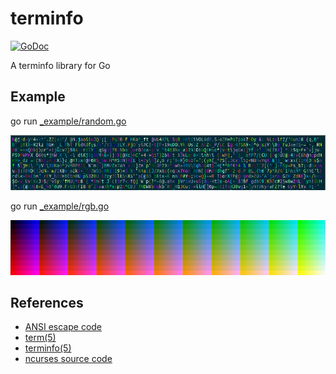 # terminfo
[![GoDoc](https://godoc.org/github.com/wangyuntao/terminfo?status.svg)](http://godoc.org/github.com/wangyuntao/terminfo)

A terminfo library for Go

## Example

go run [_example/random.go](_example/random.go)

![](_example/random.png)

go run [_example/rgb.go](_example/rgb.go)

![](_example/rgb.png)

## References

- [ANSI escape code][l1]
- [term(5)][l2]
- [terminfo(5)][l3]
- [ncurses source code][l4]

<!-- references -->

[l1]: https://en.wikipedia.org/wiki/ANSI_escape_code
[l2]: https://invisible-island.net/ncurses/man/term.5.html
[l3]: https://invisible-island.net/ncurses/man/terminfo.5.html
[l4]: https://invisible-island.net/datafiles/current/ncurses.tar.gz
